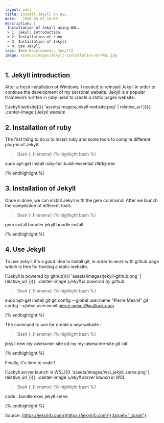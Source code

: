 ```yaml
---
layout: post
title: Install Jekyll on WSL
date:   2020-03-01 16:00
description: |
 Installation of Jekyll using WSL.
 > 1. Jekyll introduction
 > 2. Installation of ruby
 > 3. Installation of Jekyll
 > 4. Use Jekyll
tags: [Web Development, Jekyll]
image: assets/images/Jekyll-installation-on-WSL.jpg
---
```


## 1. Jekyll introduction

After a fresh installation of Windows, I needed to reinstall Jekyll in order to continue the development of my personal website. Jekyll is a popular framework written in ruby used to create a static pages website.

![Jekyll website]({{ 'assets/images/Jekyll-website.png' | relative_url }}){: .center-image }*Jekyll website*

## 2. Installation of ruby

The first thing to do is to install ruby and some tools to compile different plug-in of Jekyll.

>Bash
{:.filename}
{% highlight bash %}

sudo apt-get install ruby-full build-essential zlib1g-dev

{% endhighlight %}

## 3. Installation of Jekyll

Once is done, we can install Jekyll with the gem command. After we launch the compilation of different tools.

>Bash
{:.filename}
{% highlight bash %}

gem install bundler jekyll
bundle install

{% endhighlight %}

## 4. Use Jekyll

To use Jekyll, it's a good idea to install git, in order to work with github page which is free for hosting a static website.

![Jekyll is powered by github]({{ 'assets/images/jekyll-github.png' | relative_url }}){: .center-image }*Jekyll is powered by github*

>Bash
{:.filename}
{% highlight bash %}

sudo apt-get install git
git config --global user.name "Pierre Mesnil"
git config --global user.email pierre.mesnil@outlook.com

{% endhighlight %}

The command to use for create a new website :

>Bash
{:.filename}
{% highlight bash %}

jekyll new my-awesome-site
cd my my-awesome-site
git init

{% endhighlight %}

Finally, it's time to code !

![Jekyll server launch in WSL]({{ 'assets/images/wsl_jekyll_serve.png' | relative_url }}){: .center-image }*Jekyll server launch in WSL*

>Bash
{:.filename}
{% highlight bash %}

code .
bundle exec jekyll serve

{% endhighlight %}

Source:
[https://jekyllrb.com/](https://jekyllrb.com/){:target="_blank"}
